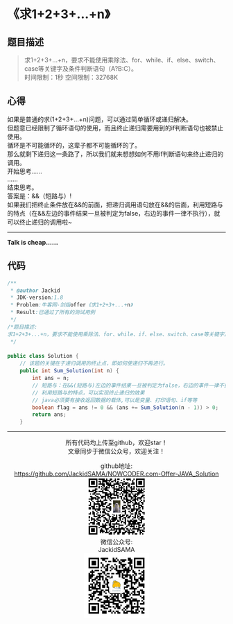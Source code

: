 # 《求1+2+3+...+n》
## 题目描述
>求1+2+3+...+n，要求不能使用乘除法、for、while、if、else、switch、case等关键字及条件判断语句（A?B:C）。  
时间限制：1秒 空间限制：32768K

## 心得
如果是普通的求(1+2+3+...+n)问题，可以通过简单循环或递归解决。  
但题意已经限制了循环语句的使用，而且终止递归需要用到的if判断语句也被禁止使用。  
循环是不可能循环的，这辈子都不可能循环的了。  
那么就剩下递归这一条路了，所以我们就来想想如何不用if判断语句来终止递归的调用。  
开始思考......  
......  
结束思考。  
答案是：&&（短路与）!  
如果我们把终止条件放在&&的前面，把递归调用语句放在&&的后面，利用短路与的特点（在&&左边的事件结果一旦被判定为false，右边的事件一律不执行），就可以终止递归的调用啦~

***
**Talk is cheap......**
## 代码
```java
/**
 * @author Jackid
 * JDK-version:1.8
 * Problem:牛客网-剑指offer《求1+2+3+...+n》
 * Result:已通过了所有的测试用例
 */
/*题目描述:
求1+2+3+...+n，要求不能使用乘除法、for、while、if、else、switch、case等关键字及条件判断语句（A?B:C）。
 */

public class Solution {
	// 该题的关键在于递归调用的终止点，即如何使递归不再进行。
	public int Sum_Solution(int n) {
		int ans = n;
		// 短路与：在&&(短路与)左边的事件结果一旦被判定为false，右边的事件一律不执行
		// 利用短路与的特点，可以实现终止递归的效果
		// java必须要有接收返回数据的载体,可以是变量、打印语句、if等等
		boolean flag = ans != 0 && (ans += Sum_Solution(n - 1)) > 0;
		return ans;
	}
```  

***
<div align="center">
所有代码均上传至github，欢迎star！<br/>
文章同步于微信公众号，欢迎关注！  

github地址:  
https://github.com/JackidSAMA/NOWCODER.com-Offer-JAVA_Solution  
<img src="../github_qrcode.png" width="135"/>  
微信公众号:  
JackidSAMA  
<img src="../wechat_qrcode.jpg" width="150"/>
</div>
